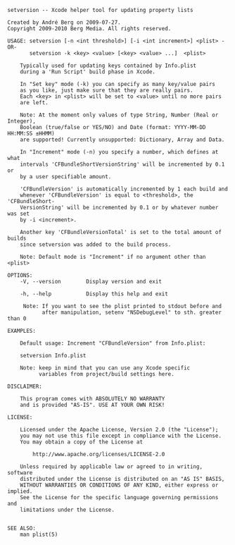 

	setversion -- Xcode helper tool for updating property lists

	Created by André Berg on 2009-07-27.
	Copyright 2009-2010 Berg Media. All rights reserved.

	USAGE: setversion [-n <int threshold>] [-i <int increment>] <plist> -OR- 
	       setversion -k <key> <value> [<key> <value> ...]  <plist> 

	    Typically used for updating keys contained by Info.plist
	    during a 'Run Script' build phase in Xcode.

	    In "Set key" mode (-k) you can specify as many key/value pairs
	    as you like, just make sure that they are really pairs.
	    Each <key> in <plist> will be set to <value> until no more pairs
	    are left.

	    Note: At the moment only values of type String, Number (Real or Integer),
        Boolean (true/false or YES/NO) and Date (format: YYYY-MM-DD HH:MM:SS ±HHMM)
        are supported! Currently unsupported: Dictionary, Array and Data.

	    In "Increment" mode (-n) you specify a number, which defines at what
	    intervals 'CFBundleShortVersionString' will be incremented by 0.1 or
	    by a user specifiable amount.

	    'CFBundleVersion' is automatically incremented by 1 each build and
	    whenever 'CFBundleVersion' is equal to <threshold>, the 'CFBundleShort-
	    VersionString' will be incremented by 0.1 or by whatever number was set
	    by -i <increment>.

	    Another key 'CFBundleVersionTotal' is set to the total amount of builds
	    since setversion was added to the build process.

	    Note: Default mode is "Increment" if no argument other than <plist>

	OPTIONS:
	    -V, --version        Display version and exit

	    -h, --help           Display this help and exit

	     Note: If you want to see the plist printed to stdout before and
	           after manipulation, setenv "NSDebugLevel" to sth. greater than 0

	EXAMPLES:

	    Default usage: Increment "CFBundleVersion" from Info.plist:

	    setversion Info.plist

	    Note: keep in mind that you can use any Xcode specific
	          variables from project/build settings here.

	DISCLAIMER:

	    This program comes with ABSOLUTELY NO WARRANTY
	    and is provided "AS-IS". USE AT YOUR OWN RISK!

	LICENSE:

	    Licensed under the Apache License, Version 2.0 (the "License");
	    you may not use this file except in compliance with the License.
	    You may obtain a copy of the License at

	        http://www.apache.org/licenses/LICENSE-2.0

	    Unless required by applicable law or agreed to in writing, software
	    distributed under the License is distributed on an "AS IS" BASIS,
	    WITHOUT WARRANTIES OR CONDITIONS OF ANY KIND, either express or implied.
	    See the License for the specific language governing permissions and
	    limitations under the License.


	SEE ALSO:
	    man plist(5)


